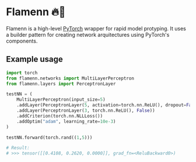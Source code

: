 # Flamenn 🔥👷
Flamenn is a high-level [PyTorch](pytorch.org) wrapper for rapid model protyping.
It uses a builder pattern for creating network arquitectures using PyTorch's components.

## Example usage
```python
import torch
from flamenn.networks import MultiLayerPerceptron
from flamenn.layers import PerceptronLayer

testNN = (
    MultiLayerPerceptron(input_size=5)
    .addLayer(PerceptronLayer(5, activation=torch.nn.ReLU(), dropout=False))
    .addLayer(PerceptronLayer(3, torch.nn.ReLU(), False))
    .addCriterion(torch.nn.NLLLoss())
    .addOptim("adam", learning_rate=10e-3)
)

testNN.forward(torch.rand((1,5)))

# Result:
# >>> tensor([[0.4108, 0.2620, 0.0000]], grad_fn=<ReluBackward0>)
```
